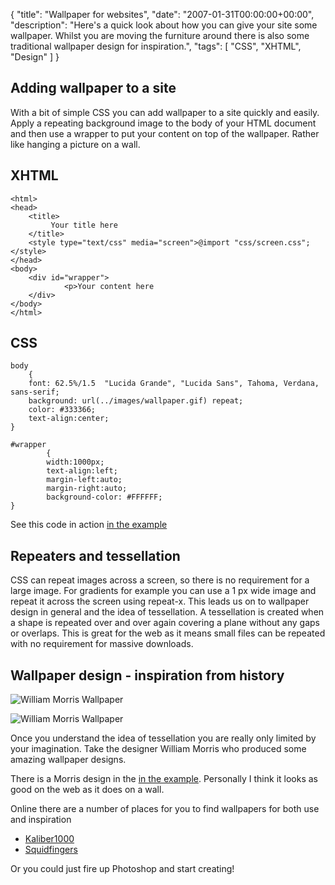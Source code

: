 {
  "title": "Wallpaper for websites",
  "date": "2007-01-31T00:00:00+00:00",
  "description": "Here's a quick look about how you can give your site some wallpaper. Whilst you are moving the furniture around there is also some traditional wallpaper design for inspiration.",
  "tags": [
    "CSS",
    "XHTML",
    "Design"
  ]
}

## Adding wallpaper to a site

With a bit of simple CSS you can add wallpaper to a site quickly and easily. Apply a repeating background image to the body of your HTML document and then use a wrapper to put your content on top of the wallpaper. Rather like hanging a picture on a wall.

## XHTML 

    <html>
    <head>
        <title>
             Your title here
        </title>  
        <style type="text/css" media="screen">@import "css/screen.css";</style>
    </head>
    <body>
        <div id="wrapper">         
                <p>Your content here
        </div>
    </body>
    </html>

## CSS

    body
        {
        font: 62.5%/1.5  "Lucida Grande", "Lucida Sans", Tahoma, Verdana, sans-serif;
        background: url(../images/wallpaper.gif) repeat;
        color: #333366;    
        text-align:center;
    }

    #wrapper
            {
            width:1000px;
            text-align:left;  
            margin-left:auto;
            margin-right:auto;
            background-color: #FFFFFF;
    }

See this code in action [in the example][1]

## Repeaters and tessellation

CSS can repeat images across a screen, so there is no requirement for a large image. For gradients for example you can use a 1 px wide image and repeat it across the screen using repeat-x. This leads us on to wallpaper design in general and the idea of tessellation. 
A tessellation is created when a shape is repeated over and over again covering a plane without any gaps or overlaps. This is great for the web as it means small files can be repeated with no requirement for massive downloads.

## Wallpaper design - inspiration from history

![William Morris Wallpaper][2] 

![William Morris Wallpaper][3] 

Once you understand the idea of tessellation you are really only limited by your imagination. Take the designer William Morris who produced some amazing wallpaper designs.

There is a Morris design in the [in the example][1]. Personally I think it looks as good on the web as it does on a wall.

Online there are a number of places for you to find wallpapers for both use and inspiration

*   [Kaliber1000][4]
*   [Squidfingers][5]

Or you could just fire up Photoshop and start creating!

 [1]: /examples/wallpaper-for-websites/
 [2]: /images/articles/morris.jpg 
 [3]: /images/articles/Jasmine.jpg
 [4]: http://k10k.net/pixelpatterns/
 [5]: http://www.squidfingers.com/patterns/
